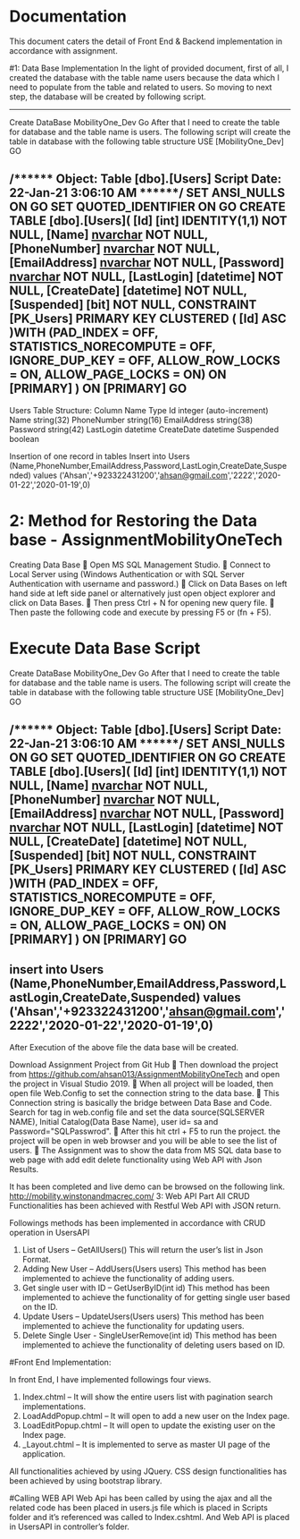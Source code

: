 
# Documentation
This document caters the detail of Front End & Backend implementation in accordance with assignment.

#1: Data Base Implementation 
In the light of provided document, first of all, I created the database with the table name users because the data which I need to populate from the table and related to users. So moving to next step, the database will be created by following script.

--------------------------------------------------------------------------------------------------------------------------
Create DataBase MobilityOne_Dev
Go
After that I need to create the table for database and the table name is users. The following script will create the table in database with the following table structure
USE [MobilityOne_Dev]
GO

/****** Object:  Table [dbo].[Users]    Script Date: 22-Jan-21 3:06:10 AM ******/
SET ANSI_NULLS ON
GO
SET QUOTED_IDENTIFIER ON
GO
CREATE TABLE [dbo].[Users](
	[Id] [int] IDENTITY(1,1) NOT NULL,
	[Name] [nvarchar](32) NOT NULL,
	[PhoneNumber] [nvarchar](16) NOT NULL,
	[EmailAddress] [nvarchar](38) NOT NULL,
	[Password] [nvarchar](42) NOT NULL,
	[LastLogin] [datetime] NOT NULL,
	[CreateDate] [datetime] NOT NULL,
	[Suspended] [bit] NOT NULL,
 CONSTRAINT [PK_Users] PRIMARY KEY CLUSTERED 
(
	[Id] ASC
)WITH (PAD_INDEX = OFF, STATISTICS_NORECOMPUTE = OFF, IGNORE_DUP_KEY = OFF, ALLOW_ROW_LOCKS = ON, ALLOW_PAGE_LOCKS = ON) ON [PRIMARY]
) ON [PRIMARY]
GO
---------------------------------------------------------------------------------------











Users Table Structure:
Column Name	Type
Id	integer (auto-increment)
Name	string(32)
PhoneNumber	string(16)
EmailAddress	string(38)
Password	string(42)
LastLogin	datetime
CreateDate	datetime
Suspended	boolean

Insertion of one record in tables
Insert into Users (Name,PhoneNumber,EmailAddress,Password,LastLogin,CreateDate,Suspended)    values ('Ahsan','+923322431200','ahsan@gmail.com','2222','2020-01-22','2020-01-19',0)


# 2: Method for Restoring the Data base - AssignmentMobilityOneTech 
Creating Data Base
	Open MS SQL Management Studio.
	Connect to Local Server using (Windows Authentication or with SQL Server Authentication with username and password.)
	Click on Data Bases on left hand side at left side panel or alternatively just open object explorer and click on Data Bases.
	Then press Ctrl + N for opening new query file. 
	Then paste the following code and execute by pressing F5 or (fn + F5). 
# Execute Data Base Script
Create DataBase MobilityOne_Dev
Go
After that I need to create the table for database and the table name is users. The following script will create the table in database with the following table structure
USE [MobilityOne_Dev]
GO

/****** Object:  Table [dbo].[Users]    Script Date: 22-Jan-21 3:06:10 AM ******/
SET ANSI_NULLS ON
GO
SET QUOTED_IDENTIFIER ON
GO
CREATE TABLE [dbo].[Users](
	[Id] [int] IDENTITY(1,1) NOT NULL,
	[Name] [nvarchar](32) NOT NULL,
	[PhoneNumber] [nvarchar](16) NOT NULL,
	[EmailAddress] [nvarchar](38) NOT NULL,
	[Password] [nvarchar](42) NOT NULL,
	[LastLogin] [datetime] NOT NULL,
	[CreateDate] [datetime] NOT NULL,
	[Suspended] [bit] NOT NULL,
 CONSTRAINT [PK_Users] PRIMARY KEY CLUSTERED 
(
	[Id] ASC
)WITH (PAD_INDEX = OFF, STATISTICS_NORECOMPUTE = OFF, IGNORE_DUP_KEY = OFF, ALLOW_ROW_LOCKS = ON, ALLOW_PAGE_LOCKS = ON) ON [PRIMARY]
) ON [PRIMARY]
GO
---------------------------------------------------------------------------------------

insert into Users (Name,PhoneNumber,EmailAddress,Password,LastLogin,CreateDate,Suspended) values ('Ahsan','+923322431200','ahsan@gmail.com','2222','2020-01-22','2020-01-19',0)
--------------------------------------------------------------------------------------------------------------------------------------

After Execution of the above file the data base will be created.

Download Assignment Project from Git Hub
	Then download the project from https://github.com/ahsan013/AssignmentMobilityOneTech and open the project in Visual Studio 2019.
	When all project will be loaded, then open file Web.Config to set the connection string to the data base.
	 This Connection string is basically the bridge between Data Base and Code.
Search for <connectionStrings> tag in web.config file and set the data source(SQLSERVER NAME), Initial Catalog(Data Base Name), user id= sa and Password="SQLPasswrod". 
	After this hit ctrl + F5 to run the project. the project will be open in web browser and you will be able to see the list of users.
	The Assignment was to show the data from MS SQL data base to web page with add edit delete functionality using Web API with Json Results.

It has been completed and live demo can be browsed on the following link.
http://mobility.winstonandmacrec.com/
3: Web API Part
All CRUD Functionalities has been achieved with Restful Web API with JSON return.

Followings methods has been implemented in accordance with CRUD operation in UsersAPI
1.	List of Users – GetAllUsers()
This will return the user’s list in Json Format.
2.	Adding New User – AddUsers(Users users)
This method has been implemented to achieve the functionality of adding users.
3.	Get single user with ID – GetUserByID(int id)
This method has been implemented to achieve the functionality of for getting single user based on the ID.
4.	Update Users – UpdateUsers(Users users)
This method has been implemented to achieve the functionality for updating users.
5.	Delete Single User - SingleUserRemove(int id)
This method has been implemented to achieve the functionality of deleting users based on ID.

#Front End Implementation: 

In front End, I have implemented followings four views.
1.	Index.chtml – It will show the entire users list with pagination search implementations.
2.	LoadAddPopup.chtml – It will open to add a new user on the Index page.
3.	LoadEditPopup.chtml – It will open to update the existing user on the Index page.
4.	_Layout.chtml – It is implemented to serve as master UI page of the application.

All functionalities achieved by using JQuery. CSS design functionalities has been achieved by using bootstrap library.

#Calling WEB API
Web Api has been called by using the ajax and all the related code has been placed in users.js file which is placed in Scripts folder and it’s referenced was called to Index.cshtml. And Web API is placed in UsersAPI in controller’s folder.



